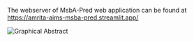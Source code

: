 The webserver of MsbA-Pred web application can be found at https://amrita-aims-msba-pred.streamlit.app/

![Graphical Abstract](./MsbAPred.png)
